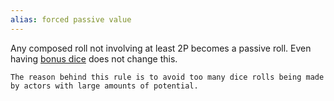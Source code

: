 ```yaml
---
alias: forced passive value
---
```

   
Any composed roll not involving at least 2P becomes a passive roll. Even having [bonus dice](../Rolling%20Dice/Bonus%20Dice.md) does not change this.   
   
```
The reason behind this rule is to avoid too many dice rolls being made by actors with large amounts of potential.
```
